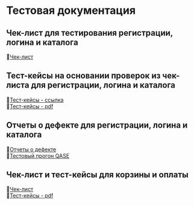 # Тестовая документация
## Чек-лист для тестирования регистрации, логина и каталога
🔗[Чек-лист](https://docs.google.com/spreadsheets/d/1KzMvzwsb1uklIngqqLYQ1QdML7xnqH5HzJaHhP-7MEA/edit?gid=1491897070#gid=1491897070)  

## Тест-кейсы на основании проверок из чек-листа для регистрации, логина и каталога
🔗[Тест-кейсы - ссылка](https://app.qase.io/project/G9?suite=124)  
🔗[Тест-кейсы - pdf](https://github.com/Olesyawannaeat/Docs-/blob/main/G9-Kovalenko.pdf) 

## Отчеты о дефекте для регистрации, логина и каталога
🔗[Отчеты о дефекте](https://github.com/Olesyawannaeat/Docs-/blob/main/%D0%BE%D1%82%D1%87%D0%B5%D1%82%D1%8B%20%D0%BE%20%D0%B4%D0%B5%D1%84%D0%B5%D0%BA%D1%82%D0%B5.xlsx)  
🔗[Тестовый прогон QASE](https://github.com/Olesyawannaeat/Docs-/blob/main/%D0%AD%D0%BA%D1%81%D0%BF%D0%BE%D1%80%D1%82_qase.pdf)  

## Чек-лист и тест-кейсы для корзины и оплаты
🔗[Чек-лист](https://docs.google.com/spreadsheets/d/1KzMvzwsb1uklIngqqLYQ1QdML7xnqH5HzJaHhP-7MEA/edit?gid=1141977237#gid=1141977237)  
🔗[Тест-кейсы - pdf](https://github.com/Olesyawannaeat/Docs-/blob/main/Web%20App%20Testing.pdf) 
